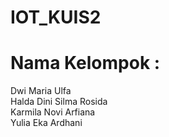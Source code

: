# IOT_KUIS2
# Nama Kelompok : 
Dwi Maria Ulfa <br>
Halda Dini Silma Rosida <br>
Karmila Novi Arfiana <br>
Yulia Eka Ardhani <br>
